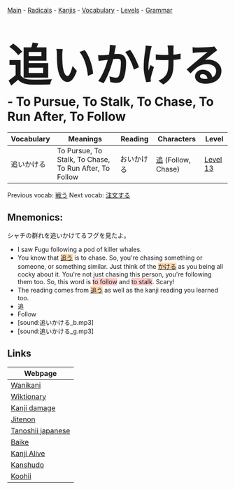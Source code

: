 <style> bigfont {font-size: 100px}</style>
[Main](../README.md) -
[Radicals](../radicals.md) -
[Kanjis](../kanjis.md) -
[Vocabulary](../vocabulary.md) -
[Levels](../levels.md) -
[Grammar](../grammar.md)
# <bigfont> 追いかける</bigfont> - To Pursue, To Stalk, To Chase, To Run After, To Follow 

| Vocabulary | Meanings | Reading | Characters | Level |
| --- | --- | --- | --- | --- |
| 追いかける | To Pursue, To Stalk, To Chase, To Run After, To Follow | おいかける |  [追](../kanjis/追.md) (Follow, Chase) | [Level 13](../levels/wk_level13.md) |

Previous vocab: [戦う](戦う.md) Next vocab: [注文する](注文する.md) 

## Mnemonics:
シャチの群れを追いかけてるフグを見たよ。
* I saw Fugu following a pod of killer whales.
* You know that <span style="background-color:#fed8b1"> [追う](https://jisho.org/search/追う)</span> is to chase. So, you're chasing something or someone, or something similar. Just think of the <span style="background-color:#fed8b1"> [かける](https://jisho.org/search/かける)</span> as you being all cocky about it. You're not just chasing this person, you're following them too. So, this word is <span style="background-color:#ffcccb"> to follow</span> and <span style="background-color:#ffcccb"> to stalk</span>. Scary!
* The reading comes from <span style="background-color:#fed8b1"> [追う](https://jisho.org/search/追う)</span> as well as the kanji reading you learned too.
* 追
* Follow
* [sound:追いかける_b.mp3]
* [sound:追いかける_g.mp3]


## Links 

| Webpage |
| --- |
| [Wanikani          ](https://www.wanikani.com/kanji/追いかける) |
| [Wiktionary        ](https://en.wiktionary.org/wiki/追いかける) |
| [Kanji damage      ](http://www.kanjidamage.com/kanji/search?utf8=✓&q=追いかける) |
| [Jitenon           ](https://jitenon.com/kanji/追いかける) |
| [Tanoshii japanese ](https://www.tanoshiijapanese.com/dictionary/kanji.cfm?k=追いかける) |
| [Baike             ](https://baike.baidu.com/item/追いかける) |
| [Kanji Alive       ](https://app.kanjialive.com/追いかける) |
| [Kanshudo          ](https://www.kanshudo.com/searchmn?q=追いかける) |
| [Koohii            ](https://kanji.koohii.com/study/kanji/追いかける) |
